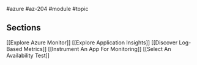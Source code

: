 #azure #az-204 #module #topic

## Sections
[[Explore Azure Monitor]]
[[Explore Application Insights]]
[[Discover Log-Based Metrics]]
[[Instrument An App For Monitoring]]
[[Select An Availability Test]]